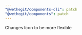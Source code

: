 ```yaml
---
"@wethegit/components-cli": patch
"@wethegit/components": patch
---
```


Changes Icon to be more flexible
